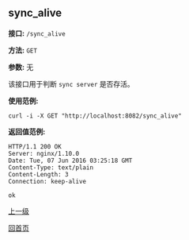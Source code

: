 ## sync_alive ##

**接口:** `/sync_alive`

**方法:** `GET`

**参数:** 无

该接口用于判断 `sync server` 是否存活。

**使用范例:**

    curl -i -X GET "http://localhost:8082/sync_alive"

**返回值范例:**

    HTTP/1.1 200 OK
    Server: nginx/1.10.0
    Date: Tue, 07 Jun 2016 03:25:18 GMT
    Content-Type: text/plain
    Content-Length: 3
    Connection: keep-alive
    
    ok

[上一级](../ha.md)

[回首页](../../index.md)